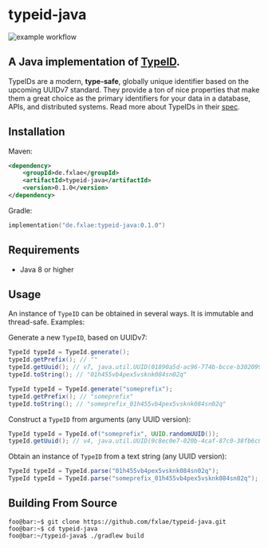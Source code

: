 # typeid-java

![example workflow](https://github.com/fxlae/typeid-java/actions/workflows/build-on-push.yml/badge.svg)

## A Java implementation of [TypeID](https://github.com/jetpack-io/typeid).

TypeIDs are a modern, **type-safe**, globally unique identifier based on the upcoming
UUIDv7 standard. They provide a ton of nice properties that make them a great choice
as the primary identifiers for your data in a database, APIs, and distributed systems.
Read more about TypeIDs in their [spec](https://github.com/jetpack-io/typeid).

## Installation

Maven:

```xml
<dependency>
    <groupId>de.fxlae</groupId>
    <artifactId>typeid-java</artifactId>
    <version>0.1.0</version>
</dependency>
```

Gradle:

```kotlin
implementation("de.fxlae:typeid-java:0.1.0")
```

## Requirements
- Java 8 or higher

## Usage
An instance of `TypeID` can be obtained in several ways. It is immutable and thread-safe. Examples:

Generate a new `TypeID`, based on UUIDv7:

```java
TypeId typeId = TypeId.generate();
typeId.getPrefix(); // ""
typeId.getUuid(); // v7, java.util.UUID(01890a5d-ac96-774b-bcce-b302099a8057)
typeId.toString(); // "01h455vb4pex5vsknk084sn02q"

TypeId typeId = TypeId.generate("someprefix");
typeId.getPrefix(); // "someprefix"
typeId.toString(); // "someprefix_01h455vb4pex5vsknk084sn02q"
```

Construct a `TypeID` from arguments (any UUID version):
```java
TypeId typeId = TypeId.of("someprefix", UUID.randomUUID()); 
typeId.getUuid(); // v4, java.util.UUID(9c8ec0e7-020b-4caf-87c0-38fb6c0ebbe2)
```

Obtain an instance of `TypeID` from a text string (any UUID version):
```java
TypeId typeId = TypeId.parse("01h455vb4pex5vsknk084sn02q");
TypeId typeId = TypeId.parse("someprefix_01h455vb4pex5vsknk084sn02q");
```

## Building From Source
```console
foo@bar:~$ git clone https://github.com/fxlae/typeid-java.git
foo@bar:~$ cd typeid-java
foo@bar:~/typeid-java$ ./gradlew build
```